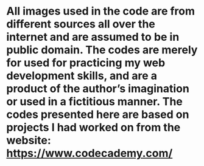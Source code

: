 # All images used in the code are from different sources all over the internet and are assumed to be in public domain. The codes are merely for used for practicing my web development skills, and are a product of the author’s imagination or used in a fictitious manner. The codes presented here are based on projects I had worked on from the website: https://www.codecademy.com/
